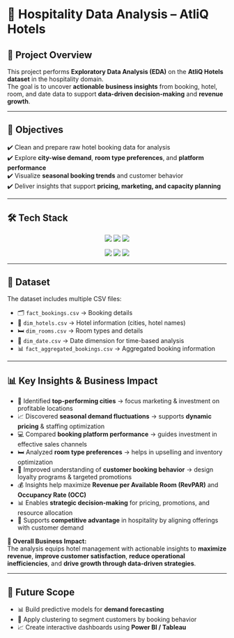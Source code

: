# 🏨 Hospitality Data Analysis – AtliQ Hotels  

## 📌 Project Overview  
This project performs **Exploratory Data Analysis (EDA)** on the **AtliQ Hotels dataset** in the hospitality domain.  
The goal is to uncover **actionable business insights** from booking, hotel, room, and date data to support **data-driven decision-making** and **revenue growth**.  

---

## 🎯 Objectives  
✔️ Clean and prepare raw hotel booking data for analysis  
✔️ Explore **city-wise demand**, **room type preferences**, and **platform performance**  
✔️ Visualize **seasonal booking trends** and customer behavior  
✔️ Deliver insights that support **pricing, marketing, and capacity planning**  

---

## 🛠️ Tech Stack  

<p align="center">
  <img src="https://img.shields.io/badge/Python-3776AB?style=for-the-badge&logo=python&logoColor=white" />
  <img src="https://img.shields.io/badge/Pandas-150458?style=for-the-badge&logo=pandas&logoColor=white" />
  <img src="https://img.shields.io/badge/Numpy-013243?style=for-the-badge&logo=numpy&logoColor=white" />
</p>

<p align="center">
  <img src="https://img.shields.io/badge/Matplotlib-11557c?style=for-the-badge&logo=plotly&logoColor=white" />
  <img src="https://img.shields.io/badge/Seaborn-5B5EA6?style=for-the-badge" />
  <img src="https://img.shields.io/badge/Jupyter-DA5B0B?style=for-the-badge&logo=jupyter&logoColor=white" />
</p>

---

## 📂 Dataset  
The dataset includes multiple CSV files:  
- 🗂️ `fact_bookings.csv` → Booking details  
- 🏨 `dim_hotels.csv` → Hotel information (cities, hotel names)  
- 🛏️ `dim_rooms.csv` → Room types and details  
- 📅 `dim_date.csv` → Date dimension for time-based analysis  
- 📊 `fact_aggregated_bookings.csv` → Aggregated booking information  

---

## 📊 Key Insights & Business Impact  
- 🌆 Identified **top-performing cities** → focus marketing & investment on profitable locations  
- 📈 Discovered **seasonal demand fluctuations** → supports **dynamic pricing** & staffing optimization  
- 💻 Compared **booking platform performance** → guides investment in effective sales channels  
- 🛏️ Analyzed **room type preferences** → helps in upselling and inventory optimization  
- 🔄 Improved understanding of **customer booking behavior** → design loyalty programs & targeted promotions  
- 💰 Insights help maximize **Revenue per Available Room (RevPAR)** and **Occupancy Rate (OCC)**  
- 📊 Enables **strategic decision-making** for pricing, promotions, and resource allocation  
- 🎯 Supports **competitive advantage** in hospitality by aligning offerings with customer demand  

**🔑 Overall Business Impact:**  
The analysis equips hotel management with actionable insights to **maximize revenue**, **improve customer satisfaction**, **reduce operational inefficiencies**, and **drive growth through data-driven strategies**.  

---

## 📌 Future Scope  
- 📊 Build predictive models for **demand forecasting**  
- 👥 Apply clustering to segment customers by booking behavior  
- 📈 Create interactive dashboards using **Power BI / Tableau**  

